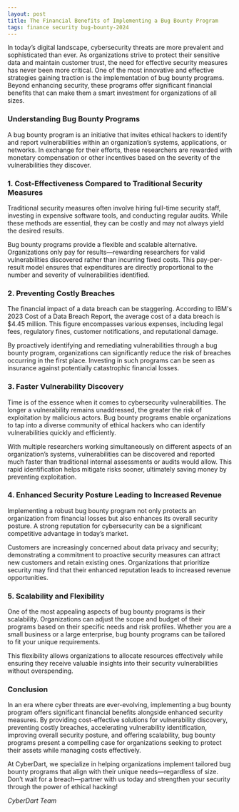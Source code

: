 ```yaml
---
layout: post
title: The Financial Benefits of Implementing a Bug Bounty Program
tags: finance security bug-bounty-2024
---
```


In today’s digital landscape, cybersecurity threats are more prevalent and sophisticated than ever. As organizations strive to protect their sensitive data and maintain customer trust, the need for effective security measures has never been more critical. One of the most innovative and effective strategies gaining traction is the implementation of bug bounty programs. Beyond enhancing security, these programs offer significant financial benefits that can make them a smart investment for organizations of all sizes.

### Understanding Bug Bounty Programs

A bug bounty program is an initiative that invites ethical hackers to identify and report vulnerabilities within an organization’s systems, applications, or networks. In exchange for their efforts, these researchers are rewarded with monetary compensation or other incentives based on the severity of the vulnerabilities they discover.

### 1. **Cost-Effectiveness Compared to Traditional Security Measures**

Traditional security measures often involve hiring full-time security staff, investing in expensive software tools, and conducting regular audits. While these methods are essential, they can be costly and may not always yield the desired results.

Bug bounty programs provide a flexible and scalable alternative. Organizations only pay for results—rewarding researchers for valid vulnerabilities discovered rather than incurring fixed costs. This pay-per-result model ensures that expenditures are directly proportional to the number and severity of vulnerabilities identified.

### 2. **Preventing Costly Breaches**

The financial impact of a data breach can be staggering. According to IBM's 2023 Cost of a Data Breach Report, the average cost of a data breach is $4.45 million. This figure encompasses various expenses, including legal fees, regulatory fines, customer notifications, and reputational damage.

By proactively identifying and remediating vulnerabilities through a bug bounty program, organizations can significantly reduce the risk of breaches occurring in the first place. Investing in such programs can be seen as insurance against potentially catastrophic financial losses.

### 3. **Faster Vulnerability Discovery**

Time is of the essence when it comes to cybersecurity vulnerabilities. The longer a vulnerability remains unaddressed, the greater the risk of exploitation by malicious actors. Bug bounty programs enable organizations to tap into a diverse community of ethical hackers who can identify vulnerabilities quickly and efficiently.

With multiple researchers working simultaneously on different aspects of an organization’s systems, vulnerabilities can be discovered and reported much faster than traditional internal assessments or audits would allow. This rapid identification helps mitigate risks sooner, ultimately saving money by preventing exploitation.

### 4. **Enhanced Security Posture Leading to Increased Revenue**

Implementing a robust bug bounty program not only protects an organization from financial losses but also enhances its overall security posture. A strong reputation for cybersecurity can be a significant competitive advantage in today’s market.

Customers are increasingly concerned about data privacy and security; demonstrating a commitment to proactive security measures can attract new customers and retain existing ones. Organizations that prioritize security may find that their enhanced reputation leads to increased revenue opportunities.

### 5. **Scalability and Flexibility**

One of the most appealing aspects of bug bounty programs is their scalability. Organizations can adjust the scope and budget of their programs based on their specific needs and risk profiles. Whether you are a small business or a large enterprise, bug bounty programs can be tailored to fit your unique requirements.

This flexibility allows organizations to allocate resources effectively while ensuring they receive valuable insights into their security vulnerabilities without overspending.

### Conclusion

In an era where cyber threats are ever-evolving, implementing a bug bounty program offers significant financial benefits alongside enhanced security measures. By providing cost-effective solutions for vulnerability discovery, preventing costly breaches, accelerating vulnerability identification, improving overall security posture, and offering scalability, bug bounty programs present a compelling case for organizations seeking to protect their assets while managing costs effectively.

At CyberDart, we specialize in helping organizations implement tailored bug bounty programs that align with their unique needs—regardless of size. Don’t wait for a breach—partner with us today and strengthen your security through the power of ethical hacking!

*CyberDart Team*
